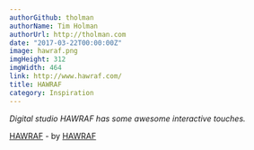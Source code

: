 ```yaml
---
authorGithub: tholman
authorName: Tim Holman
authorUrl: http://tholman.com
date: "2017-03-22T00:00:00Z"
image: hawraf.png
imgHeight: 312
imgWidth: 464
link: http://www.hawraf.com/
title: HAWRAF
category: Inspiration
---
```


_Digital studio HAWRAF has some awesome interactive touches._

[HAWRAF](http://www.hawraf.com/) - by [HAWRAF](http://www.hawraf.com/)
